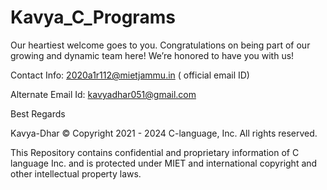# Kavya_C_Programs
Our heartiest welcome goes to you. Congratulations on being part of our growing and dynamic team here! We’re honored to have you with us!




Contact Info: 2020a1r112@mietjammu.in ( official email ID)



Alternate Email Id: kavyadhar051@gmail.com


Best Regards


Kavya-Dhar © Copyright 2021 - 2024 C-language, Inc. All rights reserved.



This Repository contains confidential and proprietary information of C language Inc. and is protected under MIET and international copyright and other intellectual property laws.

